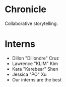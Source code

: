# Chronicle

Collaborative storytelling.

# Interns

*	Dillon "Dillondre" Cruz
*	Lawrence "KLIM" Kim
*	Kara "Karebear" Shen
*	Jessica "PO" Xu
*	Our interns are the best 
